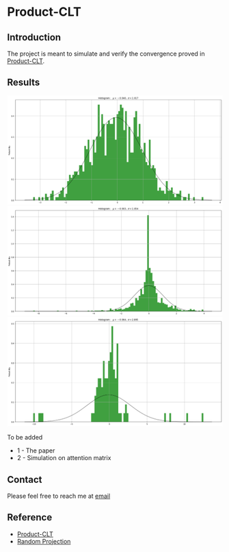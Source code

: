 # Product-CLT

## Introduction

The project is meant to simulate and verify the convergence proved in [Product-CLT](https://arxiv.org/abs/2106.14825).

## Results

![Product CLT1](./Product_CLT1.png '')
![Product CLT2](./Product_CLT2.png '')
![Product CLT3](./Product_CLT3.png '')


To be added                                
* 1 - The paper
* 2 - Simulation on attention matrix


## Contact
Please feel free to reach me at 
<a href="mailto:jt.duan@gatech.edu">email</a> 


## Reference
* [Product-CLT]()
* [Random Projection](https://home.ttic.edu/~gregory/courses/LargeScaleLearning/lectures/jl.pdf)
